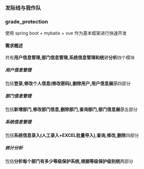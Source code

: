 ### 发际线与我作队
### grade_protection
使用 spring boot + mybatis + vue 作为基本框架进行快速开发
#### 需求概述
共有**用户信息管理,部门信息管理,系统信息管理和统计分析**四个模块
##### 用户信息管理
包括**登录,修改个人信息(修改密码),删除用户,用户信息展示**四部分
##### 部门信息管理
包括**新增部门,修改部门信息,删除部门,查询部门,部门信息展示**五部分
##### 系统信息管理
包括**系统信息录入(人工录入+EXCEL批量导入),查询,修改,删除**四部分
##### 统计分析
包括**分析每个部门有多少等级保护系统,根据等级保护级别统**两部分
